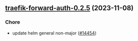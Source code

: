 

## [traefik-forward-auth-0.2.5](https://github.com/truecharts/charts/compare/traefik-forward-auth-0.2.4...traefik-forward-auth-0.2.5) (2023-11-08)

### Chore

- update helm general non-major ([#14454](https://github.com/truecharts/charts/issues/14454))
  
  